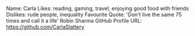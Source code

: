 Name: Carla
Likes: reading, gaming, travel, enjoying good food with friends
Dislikes: rude people, inequality
Favourite Quote: 'Don't live the same 75 times and call it a life' Robin Sharma
GitHub Profile URL: https://github.com/CarlaSlattery
